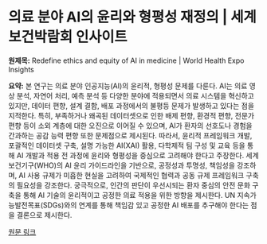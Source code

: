 # 의료 분야 AI의 윤리와 형평성 재정의 | 세계보건박람회 인사이트

**원제목:** Redefine ethics and equity of AI in medicine | World Health Expo Insights

**요약:** 본 연구는 의료 분야 인공지능(AI)의 윤리적, 형평성 문제를 다룬다. AI는 의료 영상 분석, 자연어 처리, 예측 분석 등 다양한 분야에 적용되면서 의료 시스템을 혁신하고 있지만, 데이터 편향, 설계 결함, 배포 과정에서의 불평등 문제가 발생하고 있다는 점을 지적한다.  특히, 부족하거나 왜곡된 데이터셋으로 인한 배제 편향, 환경적 편향, 전문가 편향 등이 소외 계층에 대한 오진으로 이어질 수 있으며, AI가 환자의 선호도나 경험을 간과하는 공감 능력 편향 또한 문제점으로 제시된다.  따라서,  윤리적 프레임워크 개발, 포괄적인 데이터셋 구축, 설명 가능한 AI(XAI) 활용,  다학제적 팀 구성 및 교육 등을 통해 AI 개발과 적용 전 과정에 윤리와 형평성을  중심으로 고려해야 한다고 주장한다.  세계보건기구(WHO)의 AI 윤리 가이드라인을 기반으로, 공정성과 투명성, 책임성을 강조하며,  AI 사용 규제가 미흡한 현실을 고려하여  국제적인 협력과 공동 규제 프레임워크 구축의 필요성을 강조한다.  궁극적으로, 인간의 판단이 우선시되는 환자 중심의 안전 문화 구축을 통해 AI 기술의 윤리적이고 공정한 의료 적용을 위한 방향을 제시한다.  UN 지속가능발전목표(SDGs)와의 연계를 통해 책임감 있고 공정한 AI 배포를 추구해야 한다는 점을 결론으로 제시한다.

[원문 링크](https://www.worldhealthexpo.com/insights/medical-technology/redefine-ethics-and-equity-of-ai-in-medicine)
